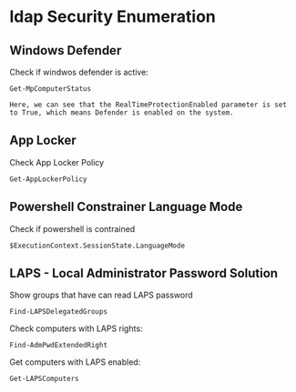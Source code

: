 # ldap Security Enumeration

## Windows Defender

Check if windwos defender is active:

    Get-MpComputerStatus

    Here, we can see that the RealTimeProtectionEnabled parameter is set to True, which means Defender is enabled on the system.

## App Locker

Check App Locker Policy

    Get-AppLockerPolicy

## Powershell Constrainer Language Mode

Check if powershell is contrained

    $ExecutionContext.SessionState.LanguageMode

## LAPS - Local Administrator Password Solution

Show groups that have can read LAPS password

    Find-LAPSDelegatedGroups

Check computers with LAPS rights:

    Find-AdmPwdExtendedRight

Get computers with LAPS enabled:

    Get-LAPSComputers